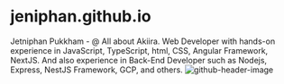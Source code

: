 # jeniphan.github.io
Jetniphan Pukkham - @ All about Akiira. Web Developer with hands-on experience in JavaScript, TypeScript, html, CSS, Angular Framework, NextJS. And also experience in Back-End Developer such as Nodejs, Express, NestJS Framework, GCP, and others.
![github-header-image](https://user-images.githubusercontent.com/34912803/167288934-35315c3e-1cd2-49ed-8a51-30a61842d74d.png)

